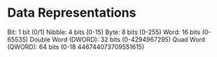 # Data Representations

Bit: 1 bit (0/1)
Nibble: 4 bits (0-15)
Byte: 8 bits (0-255)
Word: 16 bits (0-65535)
Double Word (DWORD): 32 bits (0-4294967295)
Quad Word (QWORD): 64 bits (0-18 446744073709551615)

